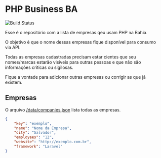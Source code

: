 # PHP Business BA

[![Build Status](https://travis-ci.org/phpba/php-business-ba.svg?branch=gh-pages)](https://travis-ci.org/phpba/php-business-ba)

Esse é o repositório com a lista de empresas qeu usam PHP na Bahia.

O objetivo é que o nome dessas empresas fique disponível para consumo via API.

Todas as empresas cadastradas precisam estar cientes que seu nomes/marcas estarão visiveís para outras pessoas e que não são informações criticas ou sigilosas.

Fique a vontade para adicionar outras empresas ou corrigir as que já existem.


## Empresas

O arquivo [/data/companies.json](https://github.com/phpba/php-business-ba/data/companies.json) lista todas as empresas.

```json
{
    "key": "exemplo",
    "name": "Nome da Empresa",
    "city": "Salvador",
    "employees": "12",
    "website": "http://exemplo.com.br",
    "framework": "Laravel"
}
```
